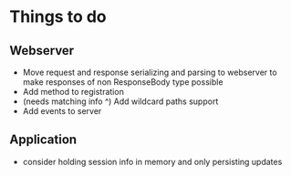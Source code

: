 # Things to do

## Webserver

- Move request and response serializing and parsing to webserver to make responses of non ResponseBody type possible
- Add method to registration
- (needs matching info ^) Add wildcard paths support
- Add events to server

## Application

- consider holding session info in memory and only persisting updates
